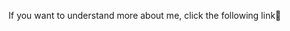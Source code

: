 If you want to understand more about me, click the following link🔗

<!---
TansanSui-H2CO3/TansanSui-H2CO3 is a ✨ special ✨ repository because its `README.md` (this file) appears on your GitHub profile.
You can click the Preview link to take a look at your changes.
--->
